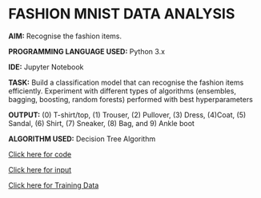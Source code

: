 # FASHION MNIST DATA ANALYSIS

**AIM:** Recognise the fashion items.

**PROGRAMMING LANGUAGE USED:** Python 3.x

**IDE:** Jupyter Notebook

**TASK:** Build a classification model that can recognise the fashion items efficiently.
Experiment with different types of algorithms (ensembles, bagging, boosting, random forests) performed with best hyperparameters 

**OUTPUT:** (0) T-shirt/top, (1) Trouser, (2) Pullover, (3) Dress, (4)Coat, (5) Sandal, (6) Shirt, (7) Sneaker, (8) Bag, and 9) Ankle boot

**ALGORITHM USED:** Decision Tree Algorithm

[Click here for code](https://github.com/ktyagi12/MachineLearning_Python/tree/master/FashionMNIST/code)

[Click here for input](https://github.com/ktyagi12/MachineLearning_Python/tree/master/FashionMNIST/input)

[Click here for Training Data](https://www.kaggle.com/zalando-research/fashionmnist)

